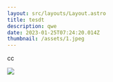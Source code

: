 ```yaml
---
layout: src/layouts/Layout.astro
title: tesdt
description: qwe
date: 2023-01-25T07:24:20.014Z
thumbnail: /assets/1.jpeg
---
```

c﻿c

![](/assets/1.jpeg)
